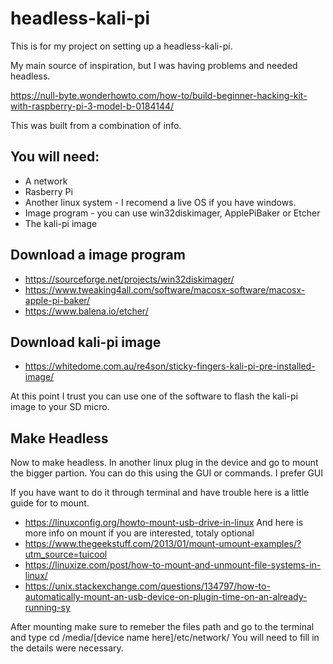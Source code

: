 # headless-kali-pi
This is for my project on setting up a headless-kali-pi.

My main source of inspiration, but I was having problems and needed headless.

https://null-byte.wonderhowto.com/how-to/build-beginner-hacking-kit-with-raspberry-pi-3-model-b-0184144/

This was built from a combination of info.

## You will need:
- A network
- Rasberry Pi
- Another linux system - I recomend a live OS if you have windows.
- Image program - you can use win32diskimager, ApplePiBaker or Etcher 
- The kali-pi image

## Download a image program

- https://sourceforge.net/projects/win32diskimager/
- https://www.tweaking4all.com/software/macosx-software/macosx-apple-pi-baker/
- https://www.balena.io/etcher/

## Download kali-pi image

- https://whitedome.com.au/re4son/sticky-fingers-kali-pi-pre-installed-image/


At this point I trust you can use one of the software to flash the kali-pi image to your SD micro.

## Make Headless
Now to make headless.
In another linux plug in the device and go to mount the bigger partion.
You can do this using the GUI or commands.
I prefer GUI

If you have want to do it through terminal and have trouble here is a little guide for to mount.
- https://linuxconfig.org/howto-mount-usb-drive-in-linux
And here is more info on mount if you are interested, totaly optional
 - https://www.thegeekstuff.com/2013/01/mount-umount-examples/?utm_source=tuicool
 - https://linuxize.com/post/how-to-mount-and-unmount-file-systems-in-linux/
 - https://unix.stackexchange.com/questions/134797/how-to-automatically-mount-an-usb-device-on-plugin-time-on-an-already-running-sy

After mounting make sure to remeber the files path and go to the terminal 
and type 
cd /media/[device name here]/etc/network/
You will need to fill in the details were necessary.
